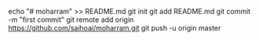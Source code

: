 echo "# moharram" >> README.md
git init
git add README.md
git commit -m "first commit"
git remote add origin https://github.com/saihoai/moharram.git
git push -u origin master
